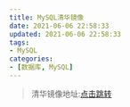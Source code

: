 ```yaml
---
title: MySQL清华镜像
date: 2021-06-06 22:58:33
updated: 2021-06-06 22:58:33
tags:
- MySQL
categories:
- [数据库, MySQL]
---
```


> 清华镜像地址:[点击跳转](https://mirrors.tuna.tsinghua.edu.cn/mysql/downloads)

<!--more-->

